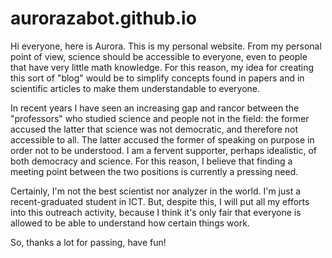 # aurorazabot.github.io
Hi everyone, here is Aurora. This is my personal website.
From my personal point of view, science should be accessible to everyone, even to people that have very little math knowledge.
For this reason, my idea for creating this sort of "blog" would be to simplify concepts found in papers and in scientific articles to make them understandable to everyone.

In recent years I have seen an increasing gap and rancor between the "professors" who studied science and people not in the field: the former accused the latter that science was not democratic, and therefore not accessible to all. The latter accused the former of speaking on purpose in order not to be understood.
I am a fervent supporter, perhaps idealistic, of both democracy and science. For this reason, I believe that finding a meeting point between the two positions is currently a pressing need.

Certainly, I'm not the best scientist nor analyzer in the world. I'm just a recent-graduated student in ICT.
But, despite this, I will put all my efforts into this outreach activity, because I think it's only fair that everyone is allowed to be able to understand how certain things work.

So, thanks a lot for passing, have fun!
